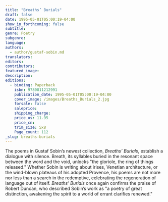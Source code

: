 ```yaml
---
title: "Breaths’ Burials"
draft: false
date: 1995-05-01T05:00:19-04:00
show_in_forthcoming: false
subtitle:
genre: Poetry
subgenre:
language:
authors:
  - author/gustaf-sobin.md
translators:
editors:
contributors:
featured_image:
description:
editions:
  - binding: Paperback
    isbn: 9780811212991
    publication_date: 1995-05-01T05:00:19-04:00
    cover_image: /images/Breaths_Burials_2.jpg
    forsale: false
    saleprice:
    shipping_charge:
    price_us: 11.95
    price_cn:
    trim_size: 5x8
    Page_count: 112
_slug: breaths-burials
---
```


The poems in Gustaf Sobin’s newest collection, _Breaths’ Burials_, establish a dialogue with silence. Breath, its syllables buried in the resonant space between the word and the void, unlocks "the gloriole, the ring of things released." Whether Sobin is writing about irises, Venetian architecture, or the wind-blown plateaus of his adopted Provence, his poems are not more nor less than a search in the redemptive, celebrating the regeneration of language out of itself. _Breaths’ Burials_ once again confirms the praise of Robert Duncan, who described Sobin’s work as "a poetry of great distinction, awakening the spirit to a world of errant clarifies renewed."

